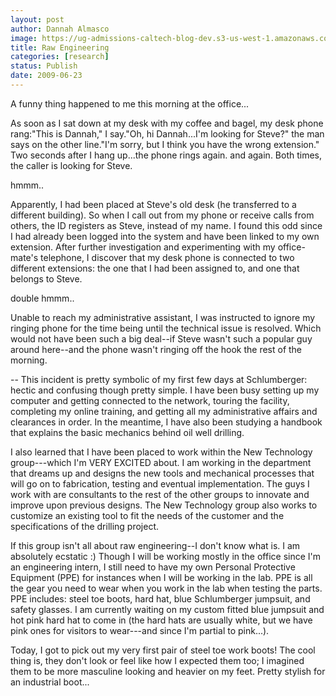 ```yaml
---
layout: post
author: Dannah Almasco
image: https://ug-admissions-caltech-blog-dev.s3-us-west-1.amazonaws.com/old_pictures/caltech_as_it_happens/6a0105349b8251970b011570584d8a970c.jpg
title: Raw Engineering
categories: [research]
status: Publish
date: 2009-06-23
---
```



A funny thing happened to me this morning at the office...

As soon as I sat down at my desk with my coffee and bagel, my desk phone rang:"This is Dannah," I say."Oh, hi Dannah...I'm looking for Steve?" the man says on the other line."I'm sorry, but I think you have the wrong extension."
Two seconds after I hang up...the phone rings again. and again. Both times, the caller is looking for Steve.

hmmm..

Apparently, I had been placed at Steve's old desk (he transferred to a different building). So when I call out from my phone or receive calls from others, the ID registers as Steve, instead of my name. I found this odd since I had already been logged into the system and have been linked to my own extension. After further investigation and experimenting with my office-mate's telephone, I discover that my desk phone is connected to two different extensions: the one that I had been assigned to, and one that belongs to Steve.

double hmmm..

Unable to reach my administrative assistant, I was instructed to ignore my ringing phone for the time being until the technical issue is resolved. Which would not have been such a big deal--if Steve wasn't such a popular guy around here--and the phone wasn't ringing off the hook the rest of the morning.

--
This incident is pretty symbolic of my first few days at Schlumberger: hectic and confusing though pretty simple. I have been busy setting up my computer and getting connected to the network, touring the facility, completing my online training, and getting all my administrative affairs and clearances in order. In the meantime, I have also been studying a handbook that explains the basic mechanics behind oil well drilling. 

I also learned that I have been placed to work within the New Technology group---which I'm VERY EXCITED about. I am working in the department that dreams up and designs the new tools and mechanical processes that will go on to fabrication, testing and eventual implementation. The guys I work with are consultants to the rest of the other groups to innovate and improve upon previous designs. The New Technology group also works to customize an existing tool to fit the needs of the customer and the specifications of the drilling project.

If this group isn't all about raw engineering--I don't know what is. I am absolutely ecstatic :)
Though I will be working mostly in the office since I'm an engineering intern, I still need to have my own Personal Protective Equipment (PPE) for instances when I will be working in the lab. PPE is all the gear you need to wear when you work in the lab when testing the parts. PPE includes: steel toe boots, hard hat, blue Schlumberger jumpsuit, and safety glasses. I am currently waiting on my custom fitted blue jumpsuit and hot pink hard hat to come in (the hard hats are usually white, but we have pink ones for visitors to wear---and since I'm partial to pink...).

Today, I got to pick out my very first pair of steel toe work boots! The cool thing is, they don't look or feel like how I expected them too; I imagined them to be more masculine looking and heavier on my feet. Pretty stylish for an industrial boot...

